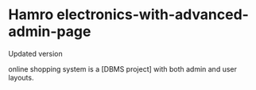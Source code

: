 # Hamro electronics-with-advanced-admin-page
Updated version


online shopping system is a [DBMS project] with both admin and user layouts.
